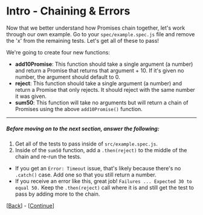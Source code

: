 # Intro - Chaining & Errors

Now that we better understand how Promises chain together, let's work through our own example. Go to your `spec/example.spec.js` file and remove the 'x' from the remaining tests. Let's get all of these to pass!

We're going to create four new functions:

* __add10Promise__: This function should take a single argument (a number) and return a Promise that returns that argument + 10. If it's given no number, the argument should default to 0.
* __reject__: This function should take a single argument (a number) and return a Promise that only rejects. It should reject with the same number it was given.
* __sum50__: This function will take no arguments but will return a chain of Promises using the above `add10Promise()` function.

* * *

##### Before moving on to the next section, answer the following:

1. Get all of the tests to pass inside of `src/example.spec.js`. 
1. Inside of the `sum50` function, add a `.then(reject)` to the middle of the chain and re-run the tests.
  * If you get an `Error: Timeout` issue, that's likely because there's no `.catch()` case. Add one so that you still return a number.
  * If you receive an error like this, great job! `Failures ... Expected 30 to equal 50.` Keep the `.then(reject)` call where it is and still get the test to pass by adding more to the chain.

[[Back](step-3.md)] - [[Continue](step-5.md)]